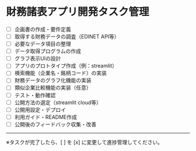 # 財務諸表アプリ開発タスク管理

- [ ] 企画書の作成・要件定義
- [ ] 取得する財務データの調査（EDINET API等）
- [ ] 必要なデータ項目の整理
- [ ] データ取得プログラムの作成
- [ ] グラフ表示UIの設計
- [ ] アプリのプロトタイプ作成（例：streamlit）
- [ ] 検索機能（企業名・銘柄コード）の実装
- [ ] 財務データのグラフ化機能の実装
- [ ] 類似企業比較機能の実装（任意）
- [ ] テスト・動作確認
- [ ] 公開方法の選定（streamlit cloud等）
- [ ] 公開用設定・デプロイ
- [ ] 利用ガイド・README作成
- [ ] 公開後のフィードバック収集・改善

---

※タスクが完了したら、[ ] を [x] に変更して進捗管理してください。 